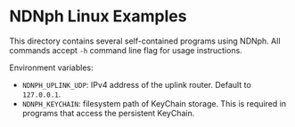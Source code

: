 # NDNph Linux Examples

This directory contains several self-contained programs using NDNph.
All commands accept `-h` command line flag for usage instructions.

Environment variables:

* `NDNPH_UPLINK_UDP`: IPv4 address of the uplink router.
  Default to `127.0.0.1`.
* `NDNPH_KEYCHAIN`: filesystem path of KeyChain storage.
  This is required in programs that access the persistent KeyChain.
